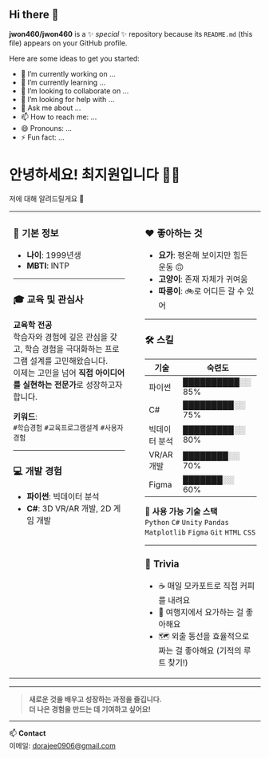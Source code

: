 ## Hi there 👋

**jwon460/jwon460** is a ✨ _special_ ✨ repository because its `README.md` (this file) appears on your GitHub profile.

Here are some ideas to get you started:

- 🔭 I’m currently working on ...
- 🌱 I’m currently learning ...
- 👯 I’m looking to collaborate on ...
- 🤔 I’m looking for help with ...
- 💬 Ask me about ...
- 📫 How to reach me: ...
- 😄 Pronouns: ...
- ⚡ Fun fact: ...

# 안녕하세요! 최지원입니다 🙋‍♀️  
저에 대해 알려드릴게요 🙌

<table>
  <tr>
    <td valign="top" width="50%" style="border: none; padding-right: 20px;">

### 👤 기본 정보

- **나이**: 1999년생  
- **MBTI**: INTP  

---

### 🎓 교육 및 관심사

**교육학 전공**  
학습자와 경험에 깊은 관심을 갖고, 학습 경험을 극대화하는 프로그램 설계를 고민해왔습니다.  
이제는 고민을 넘어 **직접 아이디어를 실현하는 전문가**로 성장하고자 합니다.

**키워드**:  
`#학습경험` `#교육프로그램설계` `#사용자경험`

---

### 💻 개발 경험

- **파이썬**: 빅데이터 분석  
- **C#**: 3D VR/AR 개발, 2D 게임 개발

</td>
<td valign="top" width="50%" style="border: none; padding-left: 20px;">

### ❤️ 좋아하는 것

- **요가**: 평온해 보이지만 힘든 운동 🙃  
- **고양이**: 존재 자체가 귀여움  
- **따릉이**: 🚲로 어디든 갈 수 있어

---

### 🛠️ 스킬

| 기술 | 숙련도 |
|------|--------|
| 파이썬 | ██████████░░ 85% |
| C# | █████████░░ 75% |
| 빅데이터 분석 | █████████░░ 80% |
| VR/AR 개발 | ████████░░ 70% |
| Figma | ███████░░ 60% |

**🧰 사용 가능 기술 스택**  
`Python` `C#` `Unity` `Pandas` `Matplotlib` `Figma` `Git` `HTML` `CSS`

---

### 🎉 Trivia

- ☕ 매일 모카포트로 직접 커피를 내려요  
- 🧘 여행지에서 요가하는 걸 좋아해요  
- 🗺️ 외출 동선을 효율적으로 짜는 걸 좋아해요 (기적의 루트 찾기!)

</td>
  </tr>
</table>

---

> **새로운 것을 배우고 성장하는 과정을 즐깁니다.  
> 더 나은 경험을 만드는 데 기여하고 싶어요!**

---

📫 **Contact**  
이메일: [dorajee0906@gmail.com](mailto:dorajee0906@gmail.com)

